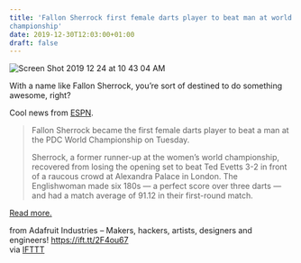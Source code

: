 ```yaml
---
title: 'Fallon Sherrock first female darts player to beat man at world
championship'
date: 2019-12-30T12:03:00+01:00
draft: false
---
```


![Screen Shot 2019 12 24 at 10 43 04 AM](https://cdn-blog.adafruit.com/uploads/2019/12/Screen-Shot-2019-12-24-at-10.43.04-AM.png "Screen Shot 2019-12-24 at 10.43.04 AM.png")

With a name like Fallon Sherrock, you’re sort of destined to do something awesome, right?

Cool news from [ESPN](https://www.espn.com/espn/story/_/id/28321499/fallon-sherrock-first-female-darts-player-beat-man-world-championship).

> Fallon Sherrock became the first female darts player to beat a man at the PDC World Championship on Tuesday.
> 
> Sherrock, a former runner-up at the women’s world championship, recovered from losing the opening set to beat Ted Evetts 3-2 in front of a raucous crowd at Alexandra Palace in London. The Englishwoman made six 180s — a perfect score over three darts — and had a match average of 91.12 in their first-round match.

[Read more.](https://www.espn.com/espn/story/_/id/28321499/fallon-sherrock-first-female-darts-player-beat-man-world-championship)

  
  
from Adafruit Industries – Makers, hackers, artists, designers and engineers! https://ift.tt/2F4ou67  
via [IFTTT](https://ifttt.com/?ref=da&site=blogger)
